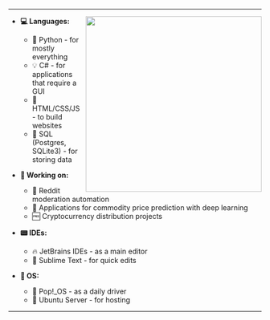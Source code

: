 

<!--
**MiranDaniel/MiranDaniel** is a ✨ _special_ ✨ repository because its `README.md` (this file) appears on your GitHub profile.

Here are some ideas to get you started:

- 🔭 I’m currently working on ...
- 🌱 I’m currently learning ...
- 👯 I’m looking to collaborate on ...
- 🤔 I’m looking for help with ...
- 💬 Ask me about ...
- 📫 How to reach me: ...
- 😄 Pronouns: ...
- ⚡ Fun fact: ...
-->
---
<img align="right" src="https://github.githubassets.com/images/modules/site/home/astro-mona.svg" width=350>

* **💻 Languages:**
    - 🐍 Python - for mostly everything
    - 💡 C# - for applications that require a GUI
    - 📡 HTML/CSS/JS - to build websites
    - 💾 SQL (Postgres, SQLite3) - for storing data

* **👷 Working on:**
    - 🔨 Reddit moderation automation
    - 💸 Applications for commodity price prediction with deep learning
    - 🆓 Cryptocurrency distribution projects

* **📟 IDEs:**
    - 🔥 JetBrains IDEs - as a main editor
    - 💨 Sublime Text - for quick edits

* **🐧 OS:**
    - 🍿 Pop\!\_OS - as a daily driver
    - 👻 Ubuntu Server - for hosting


<!--
<br>

---
<a href="">
  <img align="center" src="https://github-readme-stats.vercel.app/api?username=mirandaniel&show_icons=true?count_private=true" alt="github stats" />
</a>
<a href="">
  <img align="center" src="https://github-readme-stats.vercel.app/api/top-langs/?username=mirandaniel&layout=compact" alt="github stats" />
</a>
-->
---
